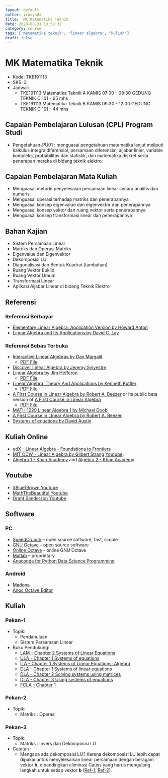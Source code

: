 ```yaml
---
layout: default
author: irosyadi
title:  MK Matematika Teknik
date: 2020-08-31 13:58:32
category: course
tags: ["matematika teknik", "linear algebra", "kuliah"]
draft: false
---
```


# MK Matematika Teknik
- Kode: TKE191113
- SKS: 3
- Jadwal:
    - TKE191113 Matematika Teknik  A KAMIS 07:00 - 09:30 GEDUNG TEKNIK C 101 - 65 mhs
    - TKE191113 Matematika Teknik  B KAMIS 09:30 - 12:00 GEDUNG TEKNIK C 101 - 44 mhs

## Capaian Pembelajaran Lulusan (CPL) Program Studi
- Pengetahuan-PU01 : menguasai pengetahuan matematika lanjut meliputi kalkulus integral­diferensial, persamaan diferensial, aljabar linier, variable kompleks, probabilitas dan statistik, dan matematika diskret serta penerapan mereka di bidang teknik elektro;

## Capaian Pembelajaran Mata Kuliah
- Menguasai metode penyelesaian persamaan linear secara analitis dan numeris
- Menguasai operasi terhadap matriks dan penerapannya
- Menguasai konsep eigenvalue dan eigenvektor dan penerapannya
- Menguasai konsep vektor dan ruang vektor serta penerapannya
- Menguasai konsep transformasi linear dan penerapannya

## Bahan Kajian
- Sistem Persamaan Linear
- Matriks dan Operasi Matriks
- Eigenvalue dan Eigenvektor
- Dekomposisi LU
- Diagonalisasi dan Bentuk Kuadrat (tambahan)
- Ruang Vektor Euklid
- Ruang Vektor Umum
- Transformasi Linear
- Aplikasi Aljabar Linear di bidang Teknik Elektro

## Referensi
### Referensi Berbayar
- [Elementary Linear Algebra: Application Version by Howard Anton](https://books.google.co.id/books?id=loRbAgAAQBAJ&redir_esc=y)
- [Linear Algebra and Its Applications by David C. Lay](https://books.google.co.id/books?id=apXfrQEACAAJ&redir_esc=y)

### Referensi Bebas Terbuka
- [Interactive Linear Algebras by Dan Margalit](https://textbooks.math.gatech.edu/ila/index.html)
    - [PDF File](https://textbooks.math.gatech.edu/ila/ila.pdf)
- [Discover Linear Algebra by Jeremy Sylvestre](https://sites.ualberta.ca/~jsylvest/books/DLA1/frontmatter-1.html)
- [Linear Algebra by Jim Hefferon](https://hefferon.net/linearalgebra/)
    - [PDF File](https://joshua.smcvt.edu/linearalgebra/book.pdf)
- [Linear Algebra, Theory And Applications by Kenneth Kuttler](https://open.umn.edu/opentextbooks/textbooks/linear-algebra-theory-and-applications)
    - [PDF File](https://lila1.lyryx.com/textbooks/KUTTLER_1/marketing/Kuttler-LinearAlgebra-AFirstCourse-2017A.pdf)
- [A First Course in Linear Algebra by Robert A. Beezer](https://linear.ups.edu/) or its public beta version of [A First Course in Linear Algebra](https://linear.ups.edu/fcla/index.html)
    - [PDF File](https://linear.ups.edu/download/fcla-3.50-print.pdf) 
- [MATH 1220 Linear Algebra 1 by Michael Doob](http://linearalgebra.math.umanitoba.ca/math1220/mblinalg.html)
- [A First Course in LInear Algebra by Robert A. Beezer](https://linear.ups.edu/linear.ups.edu/html/)
- [Systems of equations by David Austin](https://davidaustinm.github.io/ula/chap1.html)

## Kuliah Online
- [edX - Linear Algebra - Foundations to Frontiers](https://www.edx.org/course/linear-algebra-foundations-to-frontiers)
- [MIT OCW - Linear Algebra by Gilbert Strang](https://ocw.mit.edu/courses/mathematics/18-06-linear-algebra-spring-2010/) [Youtube](https://www.youtube.com/watch?v=YrHlHbtiSM0).
- [Algebra 1 - Khan Academy](https://www.khanacademy.org/math/algebra) and [Algebra 2 - Khan Academy](https://www.khanacademy.org/math/algebra2)

## Youtube
- [3Blue1Brown Youtube](https://www.youtube.com/watch?v=fNk_zzaMoSs&list=PLZHQObOWTQDPD3MizzM2xVFitgF8hE_ab)
- [MathTheBeautiful Youtube](https://www.youtube.com/c/MathTheBeautiful/playlists?view=50&sort=dd&shelf_id=2)
- [Grant Sanderson Youtube](https://www.youtube.com/playlist?list=PLZHQObOWTQDPD3MizzM2xVFitgF8hE_ab)

## Software

### PC
- [SpeedCrunch](https://speedcrunch.org/) – open source software, fast, simple
- [GNU Octave](https://www.gnu.org/software/octave/index) – open source software
- [Online Octave](https://octave-online.net/) - online GNU Octave
- [Matlab](https://www.mathworks.com/products/matlab.html) – proprietary
- [Anaconda for Python Data Science Programming](https://www.anaconda.com/products/individual)

### Android
- [Madona](https://play.google.com/store/apps/details?id=com.krazeapps.octaveprogrammingcompiler)
- [Anoc Octave Editor](https://play.google.com/store/apps/details?id=verbosus.anoclite)

## Kuliah
### Pekan-1
- Topik:
    - Pendahuluan
    - Sistem Persamaan Linear
- Buku Pendukung:
    - [LAM - Chapter 2 Systems of Linear Equations](https://linearalgebra.math.umanitoba.ca/math1220/chapter-2.html)
    - [ULA - Chapter 1 Systems of equations ](https://davidaustinm.github.io/ula/chap1.html)
    - [ILA - Chapter 1 Systems of Linear Equations: Algebra](https://textbooks.math.gatech.edu/ila/chap-algebra.html)
    - [DLA - Chapter 1 Systems of linear equations ](https://sites.ualberta.ca/~jsylvest/books/DLA1/chapter-systems.html)
    - [DLA -  Chapter 2 Solving systems using matrices ](https://sites.ualberta.ca/~jsylvest/books/DLA1/chapter-row-red.html)
    - [DLA -  Chapter 3 Using systems of equations ](https://sites.ualberta.ca/~jsylvest/books/DLA1/chapter-applications.html)
    - [FCLA - Chapter 1](https://linear.ups.edu/linear.ups.edu/html/chapter-SLE.html)

### Pekan-2
- Topik:
    - Matriks : Operasi

### Pekan-3
- Topik:
    - Matriks : Invers dan Dekomposisi LU
- Catatan :
    - Mengapa ada dekomposisi LU? Karena dekomposisi LU lebih cepat dipakai untuk menyelesaikan linear persamaan dengan beragam vektor **b**, dibandingkan eliminasi Gauss yang harus mengulang langkah untuk setiap vektor **b** ([Ref-1](https://www.cl.cam.ac.uk/teaching/1314/NumMethods/supporting/mcmaster-kiruba-ludecomp.pdf), [Ref-2](https://math.stackexchange.com/questions/266355/necessity-advantage-of-lu-decomposition-over-gaussian-elimination)).